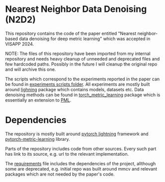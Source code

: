 # Nearest Neighbor Data Denoising (N2D2)

This repository contains the code of the paper entitled "Nearest neighbor-based data denoising for deep metric learning" which was accepted in VISAPP 2024.

NOTE: The files of this repository have been imported from my internal repository and needs heavy cleanup of unneeded and deprecated files and few hardcoded paths. Possibly in the future I will cleanup the original repo and will archive this one.

The scripts which correspond to the experiments reported in the paper can be found in [experiments scripts folder](lightning/cli_pipelines/experiments_scripts). All experiments are mostly built around [lighning](./lightning) package which contains models, datasets etc. Data denoising methods can be found in [torch_metric_learning](./torch_metric_learning) package which is essentially an extension to [PML](https://github.com/KevinMusgrave/pytorch-metric-learning).

# Dependencies
The repository is mostly built around [pytorch lightning](https://github.com/Lightning-AI/pytorch-lightning) framework and [pytorch-metric-learning](https://github.com/KevinMusgrave/pytorch-metric-learning) library.

Parts of the repository includes code from other sources. Every such part has link to its source, e.g. url to the relevant implementation.

The [requirements](./requirements.txt) file includes the dependencies of the project, allthough some are deprecated, e.g. initial repo was built around mmcv and relevant packages which are not needed by the paper's code.

